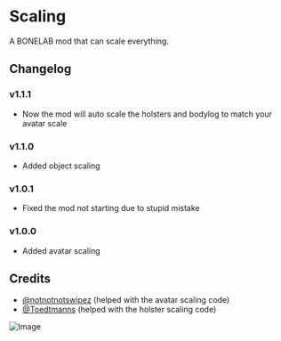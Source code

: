 
# Scaling

A BONELAB mod that can scale everything.

## Changelog

### v1.1.1
- Now the mod will auto scale the holsters and bodylog to match your avatar scale

### v1.1.0
- Added object scaling

### v1.0.1
- Fixed the mod not starting due to stupid mistake

### v1.0.0
- Added avatar scaling

## Credits

- [@notnotnotswipez](https://github.com/notnotnotswipez) (helped with the avatar scaling code)
- [@Toedtmanns](https://github.com/Toedtmanns/HolsterResizer) (helped with the holster scaling code)

![Image](https://miro.medium.com/v2/resize:fit:410/1*J6DrgcqPubtcFVovK1qYLw.png "random meme idk")
